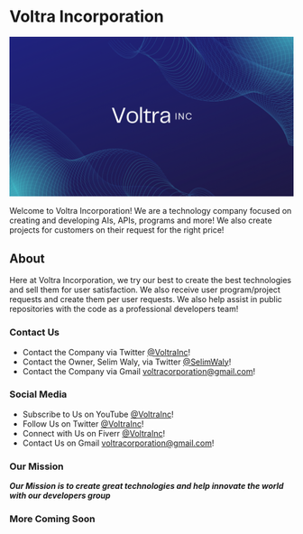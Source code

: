 # Voltra Incorporation

![Banner](ImageFormBanner.png)

Welcome to Voltra Incorporation! We are a technology company focused on creating and developing AIs, APIs, programs and more! We also create projects for customers on their request for the right price!

## About

Here at Voltra Incorporation, we try our best to create the best technologies and sell them for user satisfaction. We also receive user program/project requests and create them per user requests. We also help assist in public repositories with the code as a professional developers team!


### Contact Us

- Contact the Company via Twitter [@VoltraInc](https://twitter.com/VoltraInc)!
- Contact the Owner, Selim Waly, via Twitter [@SelimWaly](https://twitter.com/SelimWaly)!
- Contact the Company via Gmail [voltracorporation@gmail.com](mailto:voltraincorporation@gmail.com)!

### Social Media

- Subscribe to Us on YouTube [@VoltraInc](https://youtube.com/@VoltraInc)!
- Follow Us on Twitter [@VoltraInc](https://twitter.com/VoltraInc)!
- Connect with Us on Fiverr [@VoltraInc](https://fiverr.com/VoltraInc)!
- Contact Us on Gmail [voltracorporation@gmail.com](mailto:voltraincorporation@gmail.com)!


### Our Mission

***Our Mission is to create great technologies and help innovate the world with our developers group***

### More Coming Soon

